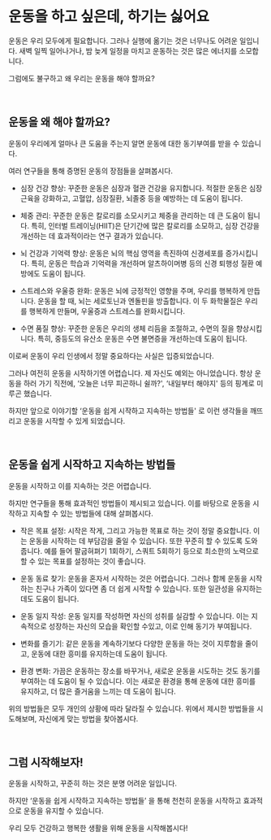 # 운동을 하고 싶은데, 하기는 싫어요

운동은 우리 모두에게 필요합니다. 그러나 실행에 옮기는 것은 너무나도 어려운 일입니다. 새벽 일찍 일어나거나, 밤 늦게 일정을 마치고 운동하는 것은 많은 에너지를 소모합니다.

그럼에도 불구하고 왜 우리는 운동을 해야 할까요?

<br>

## 운동을 왜 해야 할까요?

운동이 우리에게 얼마나 큰 도움을 주는지 알면 운동에 대한 동기부여를 받을 수 있습니다.

여러 연구들을 통해 증명된 운동의 장점들을 살펴봅시다.

- 심장 건강 향상: 꾸준한 운동은 심장과 혈관 건강을 유지합니다. 적절한 운동은 심장 근육을 강화하고, 고혈압, 심장질환, 뇌졸중 등을 예방하는 데 도움이 됩니다.

- 체중 관리: 꾸준한 운동은 칼로리를 소모시키고 체중을 관리하는 데 큰 도움이 됩니다. 특히, 인터벌 트레이닝(HIIT)은 단기간에 많은 칼로리를 소모하고, 심장 건강을 개선하는 데 효과적이라는 연구 결과가 있습니다.

- 뇌 건강과 기억력 향상: 운동은 뇌의 핵심 영역을 촉진하여 신경세포를 증가시킵니다. 특히, 운동은 학습과 기억력을 개선하며 알츠하이머병 등의 신경 퇴행성 질환 예방에도 도움이 됩니다.

- 스트레스와 우울증 완화: 운동은 뇌에 긍정적인 영향을 주며, 우리를 행복하게 만듭니다. 운동을 할 때, 뇌는 세로토닌과 엔돌핀을 방출합니다. 이 두 화학물질은 우리를 행복하게 만들며, 우울증과 스트레스를 완화시킵니다.

- 수면 품질 향상: 꾸준한 운동은 우리의 생체 리듬을 조절하고, 수면의 질을 향상시킵니다. 특히, 중등도의 유산소 운동은 수면 불면증을 개선하는데 도움이 됩니다.

이로써 운동이 우리 인생에서 정말 중요하다는 사실은 입증되었습니다.

그러나 여전히 운동을 시작하기엔 어렵습니다. 제 자신도 예외는 아니었습니다. 항상 운동을 하러 가기 직전에, ‘오늘은 너무 피곤하니 쉴까?', ‘내일부터 해야지' 등의 핑계로 미루곤 했습니다.

하지만 앞으로 이야기할 ‘운동을 쉽게 시작하고 지속하는 방법들' 로 이런 생각들을 깨뜨리고 운동을 시작할 수 있게 되었습니다.

<br>

## 운동을 쉽게 시작하고 지속하는 방법들

운동을 시작하고 이를 지속하는 것은 어렵습니다.

하지만 연구들을 통해 효과적인 방법들이 제시되고 있습니다. 이를 바탕으로 운동을 시작하고 지속할 수 있는 방법들에 대해 살펴봅시다.

- 작은 목표 설정: 시작은 작게, 그리고 가능한 목표로 하는 것이 정말 중요합니다. 이는 운동을 시작하는 데 부담감을 줄일 수 있습니다. 또한 꾸준히 할 수 있도록 도와줍니다. 예를 들어 팔굽혀펴기 1회하기, 스쿼트 5회하기 등으로 최소한의 노력으로 할 수 있는 목표를 설정하는 것이 좋습니다.

- 운동 동료 찾기: 운동을 혼자서 시작하는 것은 어렵습니다. 그러나 함께 운동을 시작하는 친구나 가족이 있다면 좀 더 쉽게 시작할 수 있습니다. 또한 일관성을 유지하는 데도 도움이 됩니다.

- 운동 일지 작성: 운동 일지를 작성하면 자신의 성취를 실감할 수 있습니다. 이는 지속적으로 성장하는 자신의 모습을 확인할 수있고, 이로 인해 동기가 부여됩니다.

- 변화를 즐기기: 같은 운동을 계속하기보다 다양한 운동을 하는 것이 지루함을 줄이고, 운동에 대한 흥미를 유지하는데 도움이 됩니다.

- 환경 변화: 가끔은 운동하는 장소를 바꾸거나, 새로운 운동을 시도하는 것도 동기를 부여하는 데 도움이 될 수 있습니다. 이는 새로운 환경을 통해 운동에 대한 흥미를 유지하고, 더 많은 즐거움을 느끼는 데 도움이 됩니다.

위의 방법들은 모두 개인의 상황에 따라 달라질 수 있습니다. 위에서 제시한 방법들을 시도해보며, 자신에게 맞는 방법을 찾아봅시다.

<br>

## 그럼 시작해보자!

운동을 시작하고, 꾸준히 하는 것은 분명 어려운 일입니다.

하지만 ‘운동을 쉽게 시작하고 지속하는 방법들’ 을 통해 천천히 운동을 시작하고 효과적으로 운동을 유지할 수 있습니다.

우리 모두 건강하고 행복한 생활을 위해 운동을 시작해봅시다!
